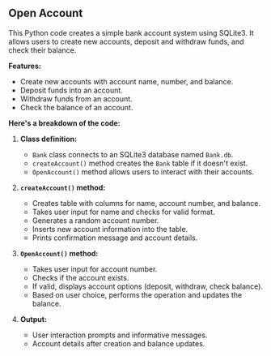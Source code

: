 ## Open Account 

This Python code creates a simple bank account system using SQLite3. It allows users to create new accounts, deposit and withdraw funds, and check their balance.

**Features:**

* Create new accounts with account name, number, and balance.
* Deposit funds into an account.
* Withdraw funds from an account.
* Check the balance of an account.

**Here's a breakdown of the code:**

1. **Class definition:**

   * `Bank` class connects to an SQLite3 database named `Bank.db`.
   * `createAccount()` method creates the `Bank` table if it doesn't exist.
   * `OpenAccount()` method allows users to interact with their accounts.

2. **`createAccount()` method:**

   * Creates table with columns for name, account number, and balance.
   * Takes user input for name and checks for valid format.
   * Generates a random account number.
   * Inserts new account information into the table.
   * Prints confirmation message and account details.

3. **`OpenAccount()` method:**

   * Takes user input for account number.
   * Checks if the account exists.
   * If valid, displays account options (deposit, withdraw, check balance).
   * Based on user choice, performs the operation and updates the balance.

4. **Output:**

   * User interaction prompts and informative messages.
   * Account details after creation and balance updates.

